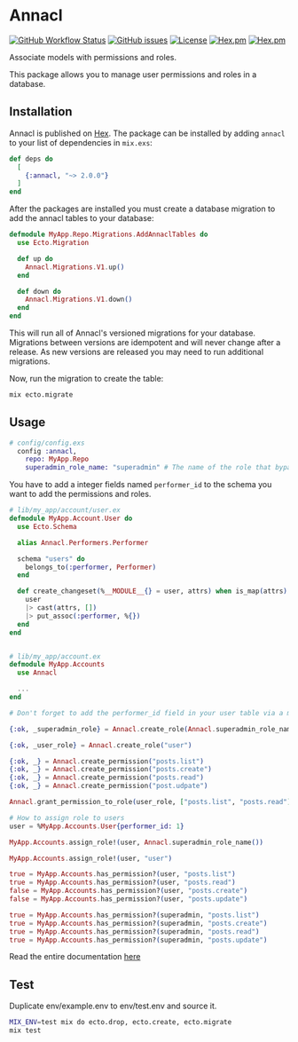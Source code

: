 # Annacl

[![GitHub Workflow Status](https://img.shields.io/github/workflow/status/annatel/annacl/CI?cacheSeconds=3600&style=flat-square)](https://github.com/annatel/annacl/actions) [![GitHub issues](https://img.shields.io/github/issues-raw/annatel/annacl?style=flat-square&cacheSeconds=3600)](https://github.com/annatel/annacl/issues) [![License](https://img.shields.io/badge/license-MIT-brightgreen.svg?cacheSeconds=3600?style=flat-square)](http://opensource.org/licenses/MIT) [![Hex.pm](https://img.shields.io/hexpm/v/annacl?style=flat-square)](https://hex.pm/packages/annacl) [![Hex.pm](https://img.shields.io/hexpm/dt/annacl?style=flat-square)](https://hex.pm/packages/annacl)

Associate models with permissions and roles.

This package allows you to manage user permissions and roles in a database.

## Installation

Annacl is published on [Hex](https://hex.pm/packages/annacl). The package can be installed by adding `annacl` to your list of dependencies in `mix.exs`:

```elixir
def deps do
  [
    {:annacl, "~> 2.0.0"}
  ]
end
```

After the packages are installed you must create a database migration to add the annacl tables to your database:

```elixir
defmodule MyApp.Repo.Migrations.AddAnnaclTables do
  use Ecto.Migration

  def up do
    Annacl.Migrations.V1.up()
  end

  def down do
    Annacl.Migrations.V1.down()
  end
end
```

This will run all of Annacl's versioned migrations for your database. Migrations between versions are idempotent and will never change after a release. As new versions are released you may need to run additional migrations.

Now, run the migration to create the table:

```sh
mix ecto.migrate
```

## Usage

```elixir
# config/config.exs
  config :annacl,
    repo: MyApp.Repo
    superadmin_role_name: "superadmin" # The name of the role that bypass all roles and permissions.
```

You have to add a integer fields named `performer_id` to the schema you want to add the permissions and roles.

```elixir
# lib/my_app/account/user.ex
defmodule MyApp.Account.User do
  use Ecto.Schema

  alias Annacl.Performers.Performer

  schema "users" do
    belongs_to(:performer, Performer)
  end

  def create_changeset(%__MODULE__{} = user, attrs) when is_map(attrs) do
    user
    |> cast(attrs, [])
    |> put_assoc(:performer, %{})
  end
end


# lib/my_app/account.ex
defmodule MyApp.Accounts
  use Annacl

  ...
end

# Don't forget to add the performer_id field in your user table via a migration

{:ok, _superadmin_role} = Annacl.create_role(Annacl.superadmin_role_name())

{:ok, _user_role} = Annacl.create_role("user")

{:ok, _} = Annacl.create_permission("posts.list")
{:ok, _} = Annacl.create_permission("posts.create")
{:ok, _} = Annacl.create_permission("posts.read")
{:ok, _} = Annacl.create_permission("post.udpate")

Annacl.grant_permission_to_role(user_role, ["posts.list", "posts.read"])

# How to assign role to users
user = %MyApp.Accounts.User{performer_id: 1}

MyApp.Accounts.assign_role!(user, Annacl.superadmin_role_name())

MyApp.Accounts.assign_role!(user, "user")

true = MyApp.Accounts.has_permission?(user, "posts.list")
true = MyApp.Accounts.has_permission?(user, "posts.read")
false = MyApp.Accounts.has_permission?(user, "posts.create")
false = MyApp.Accounts.has_permission?(user, "posts.update")

true = MyApp.Accounts.has_permission?(superadmin, "posts.list")
true = MyApp.Accounts.has_permission?(superadmin, "posts.create")
true = MyApp.Accounts.has_permission?(superadmin, "posts.read")
true = MyApp.Accounts.has_permission?(superadmin, "posts.update")
```

Read the entire documentation [here](https://hex.pm/packages/annacl)

## Test

Duplicate env/example.env to env/test.env and source it.

```sh
MIX_ENV=test mix do ecto.drop, ecto.create, ecto.migrate
mix test
```
